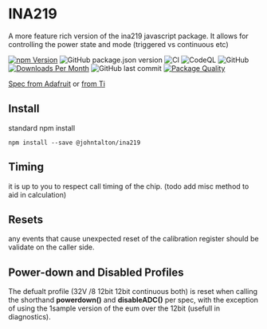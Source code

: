 # INA219

A more feature rich version of the ina219 javascript package.  It allows for controlling the power state and mode (triggered vs continuous etc)

[![npm Version](https://img.shields.io/npm/v/@johntalton/ina219.svg)](https://www.npmjs.com/package/@johntalton/ina219)
![GitHub package.json version](https://img.shields.io/github/package-json/v/johntalton/ina219)
![CI](https://github.com/johntalton/ina219/workflows/CI/badge.svg)
![CodeQL](https://github.com/johntalton/ina219/workflows/CodeQL/badge.svg)
![GitHub](https://img.shields.io/github/license/johntalton/ina219)
[![Downloads Per Month](https://img.shields.io/npm/dm/@johntalton/ina219.svg)](https://www.npmjs.com/package/@johntalton/ina219)
![GitHub last commit](https://img.shields.io/github/last-commit/johntalton/ina219)
[![Package Quality](https://npm.packagequality.com/shield/%40johntalton%2Fina219.svg)](https://packagequality.com/#?package=@johntalton/ina219)

[Spec from Adafruit](https://cdn-shop.adafruit.com/datasheets/ina219.pdf)
or
[from Ti](http://www.ti.com/lit/ds/symlink/ina219.pdf)

## Install

standard npm install

`npm install --save @johntalton/ina219`

## Timing

it is up to you to respect call timing of the chip. (todo add misc method to aid in calculation)

## Resets

any events that cause unexpected reset of the calibration register should be validate on the caller side.


## Power-down and Disabled Profiles

The defualt profile (32V /8 12bit 12bit continuous both) is reset when calling the shorthand **powerdown()** and **disableADC()** per spec, with the exception of using the 1sample version of the eum over the 12bit (usefull in diagnostics).

